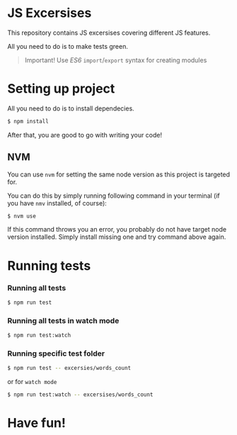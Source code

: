# JS Excersises

This repository contains JS excersises covering different JS features.

All you need to do is to make tests green.

> Important! Use *ES6*  `import`/`export` syntax for creating modules

# Setting up project

All you need to do is to install dependecies.

```bash
$ npm install
```

After that, you are good to go with writing your code!


## NVM
You can use `nvm` for setting the same node version as this project is targeted for.

You can do this by simply running following command in your terminal (if you have `nmv` installed, of course):

```bash
$ nvm use
```

If this command throws you an error, you probably do not have target node version installed. Simply install missing one and try command above again.

# Running tests

### Running all tests

```bash
$ npm run test
```

### Running all tests in watch mode

```bash
$ npm run test:watch
```

### Running specific test folder

```bash
$ npm run test -- excersies/words_count
```

or for `watch mode`

```bash
$ npm run test:watch -- excersises/words_count
```
# Have fun!
